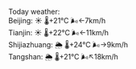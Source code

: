Today weather:  
Beijing: ☀️   🌡️+21°C 🌬️←7km/h  
Tianjin: ☀️   🌡️+22°C 🌬️←11km/h  
Shijiazhuang: 🌦   🌡️+24°C 🌬️→9km/h  
Tangshan: 🌦   🌡️+21°C 🌬️↖18km/h  
